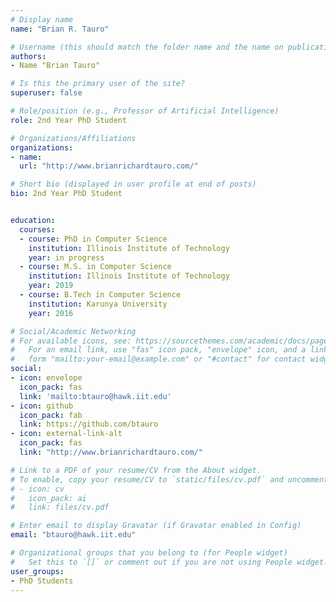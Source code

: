 ```yaml
---
# Display name
name: "Brian R. Tauro"

# Username (this should match the folder name and the name on publications)
authors:
- Name "Brian Tauro"

# Is this the primary user of the site?
superuser: false

# Role/position (e.g., Professor of Artificial Intelligence)
role: 2nd Year PhD Student

# Organizations/Affiliations
organizations:
- name: 
  url: "http://www.brianrichardtauro.com/"

# Short bio (displayed in user profile at end of posts)
bio: 2nd Year PhD Student 


education:
  courses:
  - course: PhD in Computer Science
    institution: Illinois Institute of Technology
    year: in progress
  - course: M.S. in Computer Science
    institution: Illinois Institute of Technology
    year: 2019
  - course: B.Tech in Computer Science
    institution: Karunya University
    year: 2016

# Social/Academic Networking
# For available icons, see: https://sourcethemes.com/academic/docs/page-builder/#icons
#   For an email link, use "fas" icon pack, "envelope" icon, and a link in the
#   form "mailto:your-email@example.com" or "#contact" for contact widget.
social:
- icon: envelope
  icon_pack: fas
  link: 'mailto:btauro@hawk.iit.edu'
- icon: github
  icon_pack: fab
  link: https://github.com/btauro
- icon: external-link-alt
  icon_pack: fas
  link: "http://www.brianrichardtauro.com/"

# Link to a PDF of your resume/CV from the About widget.
# To enable, copy your resume/CV to `static/files/cv.pdf` and uncomment the lines below.
# - icon: cv
#   icon_pack: ai
#   link: files/cv.pdf

# Enter email to display Gravatar (if Gravatar enabled in Config)
email: "btauro@hawk.iit.edu"

# Organizational groups that you belong to (for People widget)
#   Set this to `[]` or comment out if you are not using People widget.
user_groups:
- PhD Students
---
```


